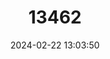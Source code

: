 ---
title: "13462"
category: "Microtus felteni"
draft: false
date: 2024-02-22 13:03:50
languages:
  English: ["Felten's Vole", "Balkan Pine Vole"]
  French: ["Campagnol De Felten"]
  Spanish; Castilian: ["Topillo De Felten"]
---